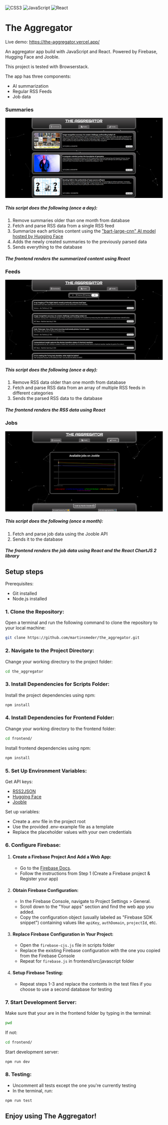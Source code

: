 ![CSS3](https://img.shields.io/badge/css3-%231572B6.svg?style=for-the-badge&logo=css3&logoColor=white) ![JavaScript](https://img.shields.io/badge/javascript-%23323330.svg?style=for-the-badge&logo=javascript&logoColor=%23F7DF1E) ![React](https://img.shields.io/badge/react-%2320232a.svg?style=for-the-badge&logo=react&logoColor=%2361DAFB)

# The Aggregator

Live demo: https://the-aggregator.vercel.app/

An aggregator app build with JavaScript and React. Powered by Firebase, Hugging Face and Jooble.

This project is tested with Browserstack.

The app has three components:

- AI summarization
- Regular RSS Feeds
- Job data

### Summaries

![Summaries](screenshots/summaries-screenshot.png)

##### This script does the following (once a day):

1. Remove summaries older than one month from database
2. Fetch and parse RSS data from a single RSS feed
3. Summarize each articles content using the ["bart-large-cnn" AI model hosted by Hugging Face](https://huggingface.co/facebook/bart-large-cnn)
4. Adds the newly created summaries to the previously parsed data
5. Sends everything to the database

##### The frontend renders the summarized content using React

### Feeds

![Feeds](screenshots/feeds-screenshot.png)

##### This script does the following (once a day):

1. Remove RSS data older than one month from database
2. Fetch and parse RSS data from an array of multiple RSS feeds in different categories
3. Sends the parsed RSS data to the database

##### The frontend renders the RSS data using React

### Jobs

![Jobs](screenshots/jobs-screenshot.png)

##### This script does the following (once a month):

1. Fetch and parse job data using the Jooble API
2. Sends it to the database

##### The frontend renders the job data using React and the React ChartJS 2 library

## Setup steps

Prerequisites:

- Git installed
- Node.js installed

### 1. Clone the Repository:

Open a terminal and run the following command to clone the repository to your local machine:

```bash
git clone https://github.com/martinsmeder/the_aggregator.git
```

### 2. Navigate to the Project Directory:

Change your working directory to the project folder:

```bash
cd the_aggregator
```

### 3. Install Dependencies for Scripts Folder:

Install the project dependencies using npm:

```bash
npm install
```

### 4. Install Dependencies for Frontend Folder:

Change your working directory to the frontend folder:

```bash
cd frontend/
```

Install frontend dependencies using npm:

```bash
npm install
```

### 5. Set Up Environment Variables:

Get API keys:

- [RSS2JSON](https://rss2json.com/)
- [Hugging Face](https://huggingface.co/)
- [Jooble](https://jooble.org/api/about)

Set up variables:

- Create a .env file in the project root
- Use the provided .env-example file as a template
- Replace the placeholder values with your own credentials

### 6. Configure Firebase:

1. #### Create a Firebase Project And Add a Web App:

   - Go to the [Firebase Docs](https://firebase.google.com/docs/web/setup).
   - Follow the instructions from Step 1 (Create a Firebase project &
     Register your app)

2. #### Obtain Firebase Configuration:

   - In the Firebase Console, navigate to Project Settings > General.
   - Scroll down to the "Your apps" section and find the web app you added.
   - Copy the configuration object (usually labeled as "Firebase SDK snippet") containing values like `apiKey`, `authDomain`, `projectId`, etc.

3. #### Replace Firebase Configuration in Your Project:

   - Open the `firebase-cjs.js` file in scripts folder
   - Replace the existing Firebase configuration with the one you copied from the Firebase Console
   - Repeat for `firebase.js` in frontend/src/javascript folder

4. #### Setup Firebase Testing:

   - Repeat steps 1-3 and replace the contents in the test files if you
     choose to use a second database for testing

### 7. Start Development Server:

Make sure that your are in the frontend folder by typing in the terminal:

```bash
pwd
```

If not:

```bash
cd frontend/
```

Start development server:

```bash
npm run dev
```

### 8. Testing:

- Uncomment all tests except the one you're currently testing
- In the terminal, run:

```bash
npm run test
```

## Enjoy using The Aggregator!
